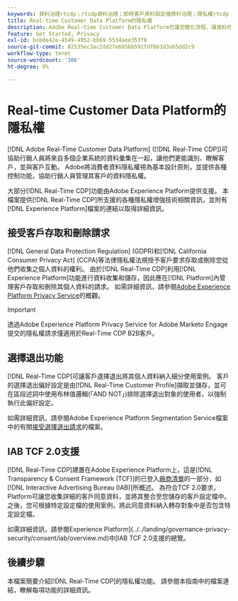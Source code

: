 ```yaml
---
keywords: 資料治理rtcdp；rtcdp資料治理；即時客戶資料設定檔資料治理；隱私權rtcdp；rtcdp隱私權
title: Real-time Customer Data Platform的隱私權
description: Adobe Real-time Customer Data Platform可讓您簡化流程，讓資料作業符合隱私權法規。
feature: Get Started, Privacy
exl-id: bcb0e42e-4549-4952-bb69-5534aee353f8
source-git-commit: 82535ec3ac2dd27e685bb591fdf661d3ab5dd2c9
workflow-type: tm+mt
source-wordcount: '386'
ht-degree: 0%

---
```


# Real-time Customer Data Platform的隱私權

[!DNL Adobe Real-Time Customer Data Platform] ([!DNL Real-Time CDP])可協助行銷人員將來自多個企業系統的資料彙集在一起，讓他們更能識別、瞭解客戶，並與客戶互動。 Adobe將消費者資料隱私權視為基本設計原則，並提供各種控制功能，協助行銷人員管理其客戶的資料隱私權。

大部分[!DNL Real-Time CDP]功能由Adobe Experience Platform提供支援。 本檔案提供[!DNL Real-Time CDP]所支援的各種隱私權增強技術相關資訊，並附有[!DNL Experience Platform]檔案的連結以取得詳細資訊。

## 接受客戶存取和刪除請求

[!DNL General Data Protection Regulation] (GDPR)和[!DNL California Consumer Privacy Act] (CCPA)等法律隱私權法規授予客戶要求存取或刪除您從他們收集之個人資料的權利。 由於[!DNL Real-Time CDP]利用[!DNL Experience Platform]功能進行資料收集和儲存，因此應在[!DNL Platform]內管理客戶存取和刪除其個人資料的請求。 如需詳細資訊，請參閱[Adobe Experience Platform Privacy Service](../../privacy-service/home.md)的概觀。

>[!IMPORTANT]
>
> 透過Adobe Experience Platform Privacy Service for Adobe Marketo Engage提交的隱私權請求僅適用於Real-Time CDP B2B客戶。

## 選擇退出功能

[!DNL Real-Time CDP]可讓客戶選擇退出將其個人資料納入細分使用案例。 客戶的選擇退出偏好設定是由[!DNL Real-Time Customer Profile]擷取並儲存，並可在區段述詞中使用布林值邏輯(「AND NOT」)排除選擇退出對象的使用者，以強制執行此偏好設定。

如需詳細資訊，請參閱Adobe Experience Platform Segmentation Service檔案中的有關[接受選擇退出請求](../../segmentation/consents.md)的檔案。

## IAB TCF 2.0支援

[!DNL Real-Time CDP]建置在Adobe Experience Platform上，這是[!DNL Transparency & Consent Framework (TCF)]的已登入[廠商清單](https://iabeurope.eu/vendor-list-tcf/)的一部分，如[!DNL Interactive Advertising Bureau (IAB)]所概述。 為符合TCF 2.0要求，Platform可讓您收集詳細的客戶同意資料，並將其整合至您儲存的客戶設定檔中。 之後，您可根據特定設定檔的使用案例，將此同意資料納入轉存對象中是否包含特定設定檔。

如需詳細資訊，請參閱Experience Platform](../../landing/governance-privacy-security/consent/iab/overview.md)中[IAB TCF 2.0支援的總覽。

## 後續步驟

本檔案簡要介紹[!DNL Real-Time CDP]的隱私權功能。 請參閱本指南中的檔案連結，瞭解每項功能的詳細資訊。
